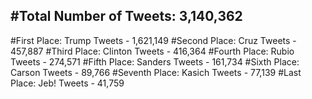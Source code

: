 #Total Number of Tweets: 3,140,362 
---
#First Place: Trump Tweets - 1,621,149
#Second Place: Cruz Tweets - 457,887
#Third Place: Clinton Tweets - 416,364
#Fourth Place: Rubio Tweets - 274,571
#Fifth Place: Sanders Tweets - 161,734
#Sixth Place: Carson Tweets - 89,766
#Seventh Place: Kasich Tweets - 77,139
#Last Place: Jeb! Tweets - 41,759
